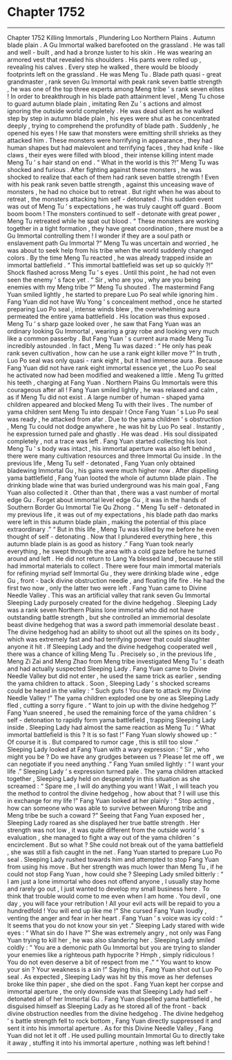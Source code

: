 
# Chapter 1752


---

Chapter 1752 Killing Immortals , Plundering Loo
Northern Plains .
Autumn blade plain .
A Gu Immortal walked barefooted on the grassland .
He was tall and well - built , and had a bronze luster to his skin . He was wearing an armored vest that revealed his shoulders . His pants were rolled up , revealing his calves .
Every step he walked , there would be bloody footprints left on the grassland .
He was Meng Tu .
Blade path quasi - great grandmaster , rank seven Gu Immortal with peak rank seven battle strength , he was one of the top three experts among Meng tribe ’ s rank seven elites !
In order to breakthrough in his blade path attainment level , Meng Tu chose to guard autumn blade plain , imitating Ren Zu ’ s actions and almost ignoring the outside world completely .
He was dead silent as he walked step by step in autumn blade plain , his eyes were shut as he concentrated deeply , trying to comprehend the profundity of blade path .
Suddenly , he opened his eyes !
He saw that monsters were emitting shrill shrieks as they attacked him .
These monsters were horrifying in appearance , they had human shapes but had malevolent and terrifying faces , they had knife - like claws , their eyes were filled with blood , their intense killing intent made Meng Tu ’ s hair stand on end .
“ What in the world is this ?!” Meng Tu was shocked and furious .
After fighting against these monsters , he was shocked to realize that each of them had rank seven battle strength !
Even with his peak rank seven battle strength , against this unceasing wave of monsters , he had no choice but to retreat .
But right when he was about to retreat , the monsters attacking him self - detonated .
This sudden event was out of Meng Tu ’ s expectations , he was truly caught off guard .
Boom boom boom !
The monsters continued to self - detonate with great power , Meng Tu retreated while he spat out blood .
“ These monsters are working together in a tight formation , they have great coordination , there must be a Gu Immortal controlling them ! I wonder if they are a soul path or enslavement path Gu Immortal ?”
Meng Tu was uncertain and worried , he was about to seek help from his tribe when the world suddenly changed colors .
By the time Meng Tu reacted , he was already trapped inside an immortal battlefield .
“ This immortal battlefield was set up so quickly ?!” Shock flashed across Meng Tu ’ s eyes .
Until this point , he had not even seen the enemy ’ s face yet .
“ Sir , who are you , why are you being enemies with my Meng tribe ?” Meng Tu shouted .
The mastermind Fang Yuan smiled lightly , he started to prepare Luo Po seal while ignoring him .
Fang Yuan did not have Wu Yong ’ s concealment method , once he started preparing Luo Po seal , intense winds blew , the overwhelming aura permeated the entire yama battlefield .
His location was thus exposed .
Meng Tu ’ s sharp gaze looked over , he saw that Fang Yuan was an ordinary looking Gu Immortal , wearing a gray robe and looking very much like a common passerby .
But Fang Yuan ’ s current aura made Meng Tu incredibly astounded .
In fact , Meng Tu was dazed : “ He only has peak rank seven cultivation , how can he use a rank eight killer move ?”
In truth , Luo Po seal was only quasi - rank eight , but it had immense aura . Because Fang Yuan did not have rank eight immortal essence yet , the Luo Po seal he activated now had been modified and weakened a little .
Meng Tu gritted his teeth , charging at Fang Yuan .
Northern Plains Gu Immortals were this courageous after all !
Fang Yuan smiled lightly , he was relaxed and calm , as if Meng Tu did not exist .
A large number of human - shaped yama children appeared and blocked Meng Tu with their lives .
The number of yama children sent Meng Tu into despair !
Once Fang Yuan ’ s Luo Po seal was ready , he attacked from afar .
Due to the yama children ’ s obstruction , Meng Tu could not dodge anywhere , he was hit by Luo Po seal .
Instantly , he expression turned pale and ghastly .
He was dead .
His soul dissipated completely , not a trace was left .
Fang Yuan started collecting his loot .
Meng Tu ’ s body was intact , his immortal aperture was also left behind , there were many cultivation resources and three Immortal Gu inside .
In the previous life , Meng Tu self - detonated , Fang Yuan only obtained bladewing Immortal Gu , his gains were much higher now .
After dispelling yama battlefield , Fang Yuan looted the whole of autumn blade plain .
The drinking blade wine that was buried underground was his main goal , Fang Yuan also collected it .
Other than that , there was a vast number of mortal edge Gu .
Forget about immortal level edge Gu , it was in the hands of Southern Border Gu Immortal Tie Qu Zhong .
“ Meng Tu self - detonated in my previous life , it was out of my expectations , his blade path dao marks were left in this autumn blade plain , making the potential of this place extraordinary .”
“ But in this life , Meng Tu was killed by me before he even thought of self - detonating . Now that I plundered everything here , this autumn blade plain is as good as history .”
Fang Yuan took nearly everything , he swept through the area with a cold gaze before he turned around and left .
He did not return to Lang Ya blessed land , because he still had immortal materials to collect .
There were four main immortal materials for refining myriad self Immortal Gu , they were drinking blade wine , edge Gu , front - back divine obstruction needle , and floating life fire .
He had the first two now , only the latter two were left .
Fang Yuan came to Divine Needle Valley .
This was an artificial valley that rank seven Gu Immortal Sleeping Lady purposely created for the divine hedgehog .
Sleeping Lady was a rank seven Northern Plains lone immortal who did not have outstanding battle strength , but she controlled an immemorial desolate beast divine hedgehog that was a sword path immemorial desolate beast .
The divine hedgehog had an ability to shoot out all the spines on its body , which was extremely fast and had terrifying power that could slaughter anyone it hit .
If Sleeping Lady and the divine hedgehog cooperated well , there was a chance of killing Meng Tu .
Precisely so , in the previous life , Meng Zi Zai and Meng Zhao from Meng tribe investigated Meng Tu ’ s death and had actually suspected Sleeping Lady .
Fang Yuan came to Divine Needle Valley but did not enter , he used the same trick as earlier , sending the yama children to attack .
Soon , Sleeping Lady ’ s shocked screams could be heard in the valley : “ Such guts ! You dare to attack my Divine Needle Valley !”
The yama children exploded one by one as Sleeping Lady fled , cutting a sorry figure .
“ Want to join up with the divine hedgehog ?” Fang Yuan sneered , he used the remaining force of the yama children ’ s self - detonation to rapidly form yama battlefield , trapping Sleeping Lady inside .
Sleeping Lady had almost the same reaction as Meng Tu : “ What immortal battlefield is this ? It is so fast !”
Fang Yuan slowly showed up : “ Of course it is . But compared to rumor cage , this is still too slow .”
Sleeping Lady looked at Fang Yuan with a wary expression : “ Sir , who might you be ? Do we have any grudges between us ? Please let me off , we can negotiate if you need anything .”
Fang Yuan smiled lightly : “ I want your life .”
Sleeping Lady ’ s expression turned pale .
The yama children attacked together , Sleeping Lady held on desperately in this situation as she screamed : “ Spare me , I will do anything you want ! Wait , I will teach you the method to control the divine hedgehog , how about that ? I will use this in exchange for my life !”
Fang Yuan looked at her plainly : “ Stop acting , how can someone who was able to survive between Murong tribe and Meng tribe be such a coward ?”
Seeing that Fang Yuan exposed her , Sleeping Lady roared as she displayed her true battle strength .
Her strength was not low , it was quite different from the outside world ’ s evaluation , she managed to fight a way out of the yama children ’ s encirclement .
But so what ?
She could not break out of the yama battlefield , she was still a fish caught in the net .
Fang Yuan started to prepare Luo Po seal .
Sleeping Lady rushed towards him and attempted to stop Fang Yuan from using his move .
But her strength was much lower than Meng Tu , if he could not stop Fang Yuan , how could she ?
Sleeping Lady smiled bitterly : “ I am just a lone immortal who does not offend anyone , I usually stay home and rarely go out , I just wanted to develop my small business here . To think that trouble would come to me even when I am home . You devil , one day , you will face your retribution ! All your evil acts will be repaid to you a hundredfold ! You will end up like me !”
She cursed Fang Yuan loudly , venting the anger and fear in her heart .
Fang Yuan ’ s voice was icy cold : “ It seems that you do not know your sin yet .”
Sleeping Lady stared with wide eyes : “ What sin do I have ?”
She was extremely angry , not only was Fang Yuan trying to kill her , he was also slandering her .
Sleeping Lady smiled coldly : “ You are a demonic path Gu Immortal but you are trying to slander your enemies like a righteous path hypocrite ? Hmph , simply ridiculous ! You do not even deserve a bit of respect from me .”
“ You want to know your sin ? Your weakness is a sin !” Saying this , Fang Yuan shot out Luo Po seal .
As expected , Sleeping Lady was hit by this move as her defenses broke like thin paper , she died on the spot .
Fang Yuan kept her corpse and immortal aperture , the only downside was that Sleeping Lady had self - detonated all of her Immortal Gu .
Fang Yuan dispelled yama battlefield , he disguised himself as Sleeping Lady as he stored all of the front - back divine obstruction needles from the divine hedgehog .
The divine hedgehog ’ s battle strength fell to rock bottom , Fang Yuan directly suppressed it and sent it into his immortal aperture .
As for this Divine Needle Valley , Fang Yuan did not let it off .
He used pulling mountain Immortal Gu to directly take it away , stuffing it into his immortal aperture , nothing was left behind !

---

